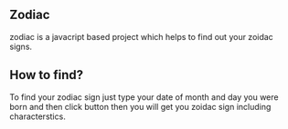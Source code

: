 ## Zodiac
zodiac is a javacript based project which helps to find out your zoidac signs.


## How to find?
To find your zodiac sign just type your date of month and day you were born and then click button then you will get you zoidac sign including characterstics.

